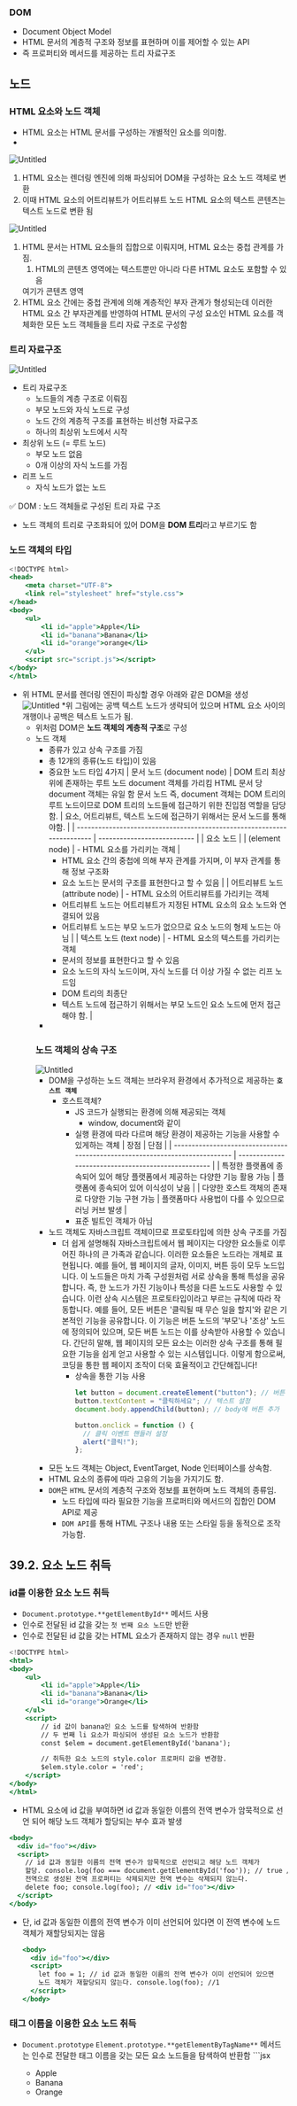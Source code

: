 ### DOM

- Document Object Model
- HTML 문서의 계층적 구조와 정보를 표현하며 이를 제어할 수 있는 API
- 즉 프로퍼티와 메서드를 제공하는 트리 자료구조

## 노드

### HTML 요소와 노드 객체

- HTML 요소는 HTML 문서를 구성하는 개별적인 요소를 의미함.
-

![Untitled](https://prod-files-secure.s3.us-west-2.amazonaws.com/7ad86236-f6d6-4580-b6eb-a551d5eb5146/55b284af-ec2a-461e-a67e-b834b7af269c/Untitled.png)

1. HTML 요소는 렌더링 엔진에 의해 파싱되어 DOM을 구성하는 요소 노드 객체로 변환
2. 이때 HTML 요소의 어트리뷰트가 어트리뷰트 노드
   HTML 요소의 텍스트 콘텐츠는 텍스트 노드로 변환 됨

![Untitled](https://prod-files-secure.s3.us-west-2.amazonaws.com/7ad86236-f6d6-4580-b6eb-a551d5eb5146/64801b91-fc58-40e0-b632-76ae85e46dc1/Untitled.png)

1. HTML 문서는 HTML 요소들의 집합으로 이뤄지며, HTML 요소는 중첩 관계를 가짐.
   1. HTML의 콘텐츠 영역에는 텍스트뿐만 아니라 다른 HTML 요소도 포함할 수 있음
   <div> 여기가 콘텐츠 영역 </div>
2. HTML 요소 간에는 중첩 관계에 의해 계층적인 부자 관계가 형성되는데 이러한 HTML 요소 간 부자관계를 반영하여 HTML 문서의 구성 요소인 HTML 요소를 객체화한 모든 노드 객체들을 트리 자료 구조로 구성함

### 트리 자료구조

![Untitled](https://prod-files-secure.s3.us-west-2.amazonaws.com/7ad86236-f6d6-4580-b6eb-a551d5eb5146/90bcae01-b346-4512-80dd-79177c82b250/Untitled.png)

- 트리 자료구조
  - 노드들의 계층 구조로 이뤄짐
  - 부모 노드와 자식 노드로 구성
  - 노드 간의 계층적 구조를 표현하는 비선형 자료구조
  - 하나의 최상위 노드에서 시작
- 최상위 노드 (= 루트 노드)
  - 부모 노드 없음
  - 0개 이상의 자식 노드를 가짐
- 리프 노드
  - 자식 노드가 없는 노드

<aside>
✅ DOM : 노드 객체들로 구성된 트리 자료 구조

</aside>

- 노드 객체의 트리로 구조화되어 있어 DOM을 **DOM 트리**라고 부르기도 함

### 노드 객체의 타입

```jsx
<!DOCTYPE html>
<head>
    <meta charset="UTF-8">
    <link rel="stylesheet" href="style.css">
</head>
<body>
    <ul>
        <li id="apple">Apple</li>
        <li id="banana">Banana</li>
        <li id="orange">orange</li>
    </ul>
    <script src="script.js"></script>
</body>
</html>
```

- 위 HTML 문서를 렌더링 엔진이 파싱할 경우 아래와 같은 DOM을 생성
  ![Untitled](https://prod-files-secure.s3.us-west-2.amazonaws.com/7ad86236-f6d6-4580-b6eb-a551d5eb5146/ca481f60-9e7e-4c57-b4b5-7d599926a3a5/Untitled.png)
  \*위 그림에는 공백 텍스트 노드가 생략되어 있으며 HTML 요소 사이의 개행이나 공백은 텍스트 노드가 됨.
  - 위처럼 DOM은 **노드 객체의 계층적 구조**로 구성
  - 노드 객체
    - 종류가 있고 상속 구조를 가짐
    - 총 12개의 종류(노드 타입)이 있음
    - 중요한 노드 타입 4가지
      | 문서 노드
      (document node) | DOM 트리 최상위에 존재하는 루트 노드
      document 객체를 가리킴
      HTML 문서 당 document 객체는 유일 함
      문서 노드 즉, document 객체는 DOM 트리의 루트 노드이므로 DOM 트리의 노드들에 접근하기 위한 진입점 역할을 담당함.
      | 요소, 어트리뷰트, 텍스트 노드에 접근하기 위해서는 문서 노드를 통해야함. |
      | ----------------------------------------------------------------------- | --------------------------- |
      | 요소 노드                                                               |
      | (element node)                                                          | - HTML 요소를 가리키는 객체 |
      - HTML 요소 간의 중첩에 의해 부자 관계를 가지며, 이 부자 관계를 통해 정보 구조화
      - 요소 노드는 문서의 구조를 표현한다고 할 수 있음 |
        | 어트리뷰트 노드
        (attribute node) | - HTML 요소의 어트리뷰트를 가리키는 객체
      - 어트리뷰트 노드는 어트리뷰트가 지정된 HTML 요소의 요소 노드와 연결되어 있음
      - 어트리뷰트 노드는 부모 노드가 없으므로 요소 노드의 형제 노드는 아님 |
        | 텍스트 노드
        (text node) | - HTML 요소의 텍스트를 가리키는 객체
      - 문서의 정보를 표현한다고 할 수 있음
      - 요소 노드의 자식 노드이며, 자식 노드를 더 이상 가질 수 없는 리프 노드임
      - DOM 트리의 최종단
      - 텍스트 노드에 접근하기 위해서는 부모 노드인 요소 노드에 먼저 접근해야 함. |
    -
    ### 노드 객체의 상속 구조
    ![Untitled](https://prod-files-secure.s3.us-west-2.amazonaws.com/7ad86236-f6d6-4580-b6eb-a551d5eb5146/7a00706b-8889-4b59-bcde-f6dcd0298141/Untitled.png)
    - DOM을 구성하는 노드 객체는 브라우저 환경에서 추가적으로 제공하는 **`호스트 객체`**
      - 호스트객체?
        - JS 코드가 실행되는 환경에 의해 제공되는 객체
          - window, document와 같이
        - 실행 환경에 따라 다르며 해당 환경이 제공하는 기능을 사용할 수 있게하는 객체
        | 장점                                                                         | 단점                                                |
        | ---------------------------------------------------------------------------- | --------------------------------------------------- |
        | 특정한 플랫폼에 종속되어 있어 해당 플랫폼에서 제공하는 다양한 기능 활용 가능 | 플랫폼에 종속되어 있어 이식성이 낮음                |
        | 다양한 호스트 객체의 존재로 다양한 기능 구현 가능                            | 플랫폼마다 사용법이 다를 수 있으므로 러닝 커브 발생 |
        - 표준 빌트인 객체가 아님
    - 노드 객체도 자바스크립트 객체이므로 프로토타입에 의한 상속 구조를 가짐
      - 더 쉽게 설명해줘
        자바스크립트에서 웹 페이지는 다양한 요소들로 이루어진 하나의 큰 가족과 같습니다. 이러한 요소들은 노드라는 개체로 표현됩니다. 예를 들어, 웹 페이지의 글자, 이미지, 버튼 등이 모두 노드입니다.
        이 노드들은 마치 가족 구성원처럼 서로 상속을 통해 특성을 공유합니다. 즉, 한 노드가 가진 기능이나 특성을 다른 노드도 사용할 수 있습니다. 이런 상속 시스템은 프로토타입이라고 부르는 규칙에 따라 작동합니다.
        예를 들어, 모든 버튼은 '클릭될 때 무슨 일을 할지'와 같은 기본적인 기능을 공유합니다. 이 기능은 버튼 노드의 '부모'나 '조상' 노드에 정의되어 있으며, 모든 버튼 노드는 이를 상속받아 사용할 수 있습니다.
        간단히 말해, 웹 페이지의 모든 요소는 이러한 상속 구조를 통해 필요한 기능을 쉽게 얻고 사용할 수 있는 시스템입니다. 이렇게 함으로써, 코딩을 통한 웹 페이지 조작이 더욱 효율적이고 간단해집니다!
        - 상속을 통한 기능 사용
          ```jsx
          let button = document.createElement("button"); // 버튼 요소 생성
          button.textContent = "클릭하세요"; // 텍스트 설정
          document.body.appendChild(button); // body에 버튼 추가

          button.onclick = function () {
            // 클릭 이벤트 핸들러 설정
            alert("클릭!");
          };
          ```
    - 모든 노드 객체는 Object, EventTarget, Node 인터페이스를 상속함.
    - HTML 요소의 종류에 따라 고유의 기능을 가지기도 함.
    - `DOM`은 `HTML` 문서의 계층적 구조와 정보를 표현하며 노드 객체의 종류임.
      - 노드 타입에 따라 필요한 기능을 프로퍼티와 메서드의 집합인 DOM API로 제공
      - `DOM API`를 통해 HTML 구조나 내용 또는 스타일 등을 동적으로 조작 가능함.

## 39.2. 요소 노드 취득

### id를 이용한 요소 노드 취득

- `Document.prototype.**getElementById**` 메서드 사용
- 인수로 전달된 id 값을 갖는 `첫 번째 요소 노드`만 반환
- 인수로 전달된 id 값을 갖는 HTML 요소가 존재하지 않는 경우 `null` 반환

```jsx
<!DOCTYPE html>
<html>
<body>
    <ul>
        <li id="apple">Apple</li>
        <li id="banana">Banana</li>
        <li id="orange">Orange</li>
    </ul>
    <script>
        // id 값이 banana인 요소 노드를 탐색하여 반환함
        // 두 번째 li 요소가 파싱되어 생성된 요소 노드가 반환함
        const $elem = document.getElementById('banana');

        // 취득한 요소 노드의 style.color 프로퍼티 값을 변경함.
        $elem.style.color = 'red';
    </script>
</body>
</html>
```

- HTML 요소에 id 값을 부여하면 id 값과 동일한 이름의 전역 변수가 암묵적으로 선언 되어 해당 노드 객체가 할당되는 부수 효과 발생

```jsx
<body>
  <div id="foo"></div>
  <script>
    // id 값과 동일한 이름의 전역 변수가 암묵적으로 선언되고 해당 노드 객체가
    할당. console.log(foo === document.getElementById('foo')); // true // 암묵적
    전역으로 생성된 전역 프로퍼티는 삭제되지만 전역 변수는 삭제되지 않는다.
    delete foo; console.log(foo); // <div id="foo"></div>
  </script>
</body>
```

- 단, id 값과 동일한 이름의 전역 변수가 이미 선언되어 있다면 이 전역 변수에 노드 객체가 재할당되지는 않음
  ```jsx
  <body>
    <div id="foo"></div>
    <script>
      let foo = 1; // id 값과 동일한 이름의 전역 변수가 이미 선언되어 있으면
      노드 객체가 재할당되지 않는다. console.log(foo); //1
    </script>
  </body>
  ```

### 태그 이름을 이용한 요소 노드 취득

- `Document.prototype` `Element.prototype.**getElementByTagName**` 메서드는
  인수로 전달한 태그 이름을 갖는 모든 요소 노드들을 탐색하여 반환함
      ```jsx
      <!DOCTYPE html>
      <html>
      <body>
          <ul>
              <li id="apple">Apple</li>
              <li id="banana">Banana</li>
              <li id="orange">Orange</li>
          </ul>
          <script>
              // 태그 이름이 li인 요소 노드를 모두 탐색하여 반환함
              // 탐색된 요소 노드들은 HTMLCollection 객체에 담겨 반환
              // HTMLCollection 객체는 유사 배열 객체이면서 이터러블임.
              const $elems = document.getElementByTagName('li');

              // 취득한 요소 노드의 style.color 프로퍼티 값을 변경함.
              // HTMLCollection 객체를 배열로 변환하여 순회하며 color 프로퍼티 값을 변경함
              [...$elems].forEach(elem => {elem.style.color = 'red';});
          </script>
      </body>
      </html>
      ```
- 함수는 하나의 값만 반환 가능하므로 여러 개의 값을 반환하려면 배열이나 객체와 같은 자료구조에 담아 반환해야 함

### class를 이용한 요소 노드 취득

- `Document.prototype`/`Element.prototype.**getElementByClassName**` 메서드는
  인수로 전달한 class 어트리뷰트 값이 갖는 모든 요소 노드들을 탐색하여 반환함.

```jsx
<!DOCTYPE html>
<html>
<body>
    <ul>
        <li class="fruit">Apple</li>
        <li class="fruit">Banana</li>
        <li class="fruit">Orange</li>
    </ul>
    <script>
        // 태그 이름이 li인 요소 노드를 모두 탐색하여 반환함
        // 탐색된 요소 노드들은 HTMLCollection 객체에 담겨 반환
        // HTMLCollection 객체는 유사 배열 객체이면서 이터러블임.
        const $elems = document.**getElementByClassName**('fruit');

        // 취득한 요소 노드의 style.color 프로퍼티 값을 변경함.
        // HTMLCollection 객체를 배열로 변환하여 순회하며 color 프로퍼티 값을 변경함
        [...$elems].forEach(elem => {elem.style.color = 'red';});
    </script>
</body>
</html>
```

- HTML 문서의 모든 요소 노드 취득을 위해선 getElementsByTagName 메서드의 인수로 \*를 전달함.

```jsx
const $all = document.getElementsByIdTagName("*");
```

- 인수로 전달된 태그 이름을 갖는 요소가 존재하지 않는 경우 빈 HTMLCollection 객체를 반환함

+띄어쓰기로

### class를 이용한 요소 노드 취득

- `Document.prototype` `Element.prototype.getElementsByClassName` 메서드는
  인수로 전달한 class 어트리뷰트 값을 갖는 모든 요소 노드들을 탐색하여 반환함.

```jsx
<!DOCTYPE html>
<html>
  <body>
    <ul>
      <li class="fruit apple">Apple</li>
      <li class="fruit banana">Banana</li>
      <li class="fruit orange">Orange</li>
    </ul>
    <script>
      // class 값이 fruit 인 요소 노드를 모두 탐색하여 HTMLCollection 객체를 담아 반환
      const $elem = document.getElementsByClassName('fruit');

      // 취득한 모든 요소의 CSS color 프로퍼티 값을 변경.
      [...$elem].forEach(elem => {
        elem.style.color = 'red';
      });

      // class 값이 fruit apple 인 요소 노드를 모두 탐색하여 HTMLCollection 객체를 담아 반환
      const $apples = document.getElementsByClassName('fruit apple');

      [...$apples].forEach(elem => {
        elem.style.color = 'blue';
      });
    </script>
  </body>
</html>
```

- 인수로 전달된 클래스 이름을 갖는 요소가 존재하지 않는 경우 getElementByClassName 메서드는 빈 HTMLCollection 객체를 반환

### CSS 선택자를 이용한 요소 노드 취득

- CSS 선택자는 스타일을 적용하고자 하는 HTML 요소를 특정할 때 사용하는 문법

```jsx
/* 전체 선택자 */
* {
  ...;
}
/* 태그 선택자 */
p {
  ...;
}
/* id 선택자 */
#foo {
  ...;
}
/* 등등 */
```

- `Document.prototype` `Element.prototype.**querySelector**` 메서드는
  인수로 전달한 CSS 선택자를 만족시키는 하나의 요소 노드를 탐색하여 반환 - 요소 노드가 여러 개인 경우 `첫 번째 요소 노드만 반환` - 요소 노드가 존재하지 않는 경우 `null 반환` - 문법에 맞지 않는 경우 `DOMException 에러 발생`
      ```jsx
      <!DOCTYPE html>
      <html>
        <body>
          <ul>
            <li class="fruit apple">Apple</li>
            <li class="fruit banana">Banana</li>
            <li class="fruit orange">Orange</li>
          </ul>
          <script>
            // class 어트리뷰트 값이 banana 인 첫 번째 요소 노드를 탐색하여 반환
            const $elem = document.querySelector('.banana');

            // 취득한 요소 노드의 style.color 프로퍼티 값을 변경
            $elem.style.color = 'red';
          </script>
        </body>
      </html>
      ```
- `Document.prototype` `Element.prototype.querySelectorAll` 메서드는
  인수로 전달한 CSS 선택자를 만족시키는 모든 요소 노드를 탐색하여 반환
- `querySelectorAll` 메서드는 여러 개의 요소 노드 객체를 갖는 DOM 컬렉션 객체인 NodeList 객체를 반환함.
  NodeList 객체는 유사 배열 객체이면서 이터러블임. - 인수로 전달한 CSS 선택자를 만족시키는 요소 노드가 존재하지 않는 경우 null 반환 - 인수로 전달한 CSS 선택자가 문법에 맞지 않는 경우 DOMException 에러가 발생
      ```jsx

      **<!DOCTYPE html>
      <html>
        <body>
          <ul>
            <li class="fruit apple">Apple</li>
            <li class="fruit banana">Banana</li>
            <li class="fruit orange">Orange</li>
          </ul>**
          <script>
            // ul 요소의 자식 요소인 li 요소를 모두 탐색하여 반환
            const $elem = document.querySelectorAll('ul > li');
            // 취득한 요소 노드들은 NodeList 객체에 담겨 반환
            console.log($elem); // NodeList(3) [li.apple, li.banana, li.orange]

            // 취득한 모든 요소 노드의 style.color 프로퍼티 값을 변경
            $elem.forEach(elem => {
              elem.style.color = 'red';
            });
          </script>
        **</body>
      </html>**
      ```

      - 모든 요소 노드를 가져오기 위해서는 querySelectorAll 메서드의 인수로 `*`를 전달

      ```jsx
      const $all = document.querySelectorAll('*');
      ```

      - `getElementById`? `querySelector`?

          CSS 선택자 문법을 사용하는 querySelector, querySelectorAll 메서드는 `getElementById`, `getElementsBy***` 메서드보다 다소 느림.

          하지만 CSS 선택자 문법을 사용하면

          1.  좀 더 구체적인 조건으로 요소 노드를 취득할 수 있고
          2. 일관된 방식으로 요소 노드를 취득할 수 있다는 장점이 있다.

          →  id 어트리뷰트가 있는 요소 노드를 취득하는 경우에는 `getElementById` 메서드를 사용하고 그 외의 경우에는 `querySelector`, `querySelectorAll` 메서드를 사용하는 것이 권장된다.


      ### 특정 요소 노드를 취득할 수 있는지 확인

      - `Element.prototype.matches` 메서드는 인수로 전달한 CSS 선택자를 통해 특정 요소 노드를 취득할 수 있는지 확인
          - 이벤트 위임 사용시에 유용함

          ```jsx
          <!DOCTYPE html>
          <html lang="en">
            <body>
              <ul id="fruits">
                <li class="apple">Apple</li>
                <li class="banana">Banana</li>
                <li class="orange">Orange</li>
              </ul>
              <script>
                const $apple = document.querySelector('.apple');

                // $apple 노드는 #fruits > li.apple 로 취득할 수 있다.
                console.log($apple.matches('#fruits > li.apple')); // true

                // $apple 노드는 #fruits > li.banana 로 취득할 수 없다.
                console.log($apple.matches('#fruits > li.banana')); // false
              </script>
            </body>
          </html>
          ```


## HTMLCollection과 NodeList

- DOM API가 여러 개의 결과 값을 반환하기 위한 DOM 컬랙션 객체
- 두 가지 모두 유사 배열 객체이며 iterable이므로 `for…of 문 혹은 스프레드 문법으로 배열로 변환이 가능함`

  - 유사 배열 객체?
    배열과 비슷한 특성을 갖지만, 정확하게 배열은 아니라는 것을 의미합니다. 여기서 '유사 배열 객체'란, 배열처럼 인덱스로 접근할 수 있고 `length` 속성을 가지고 있지만, 배열의 모든 메소드(예: `push`, `pop`, `slice` 등)를 갖고 있지 않을 수 있는 객체를 말합니다.
  - iterable ?
    'iterable'이라는 것은 해당 객체들이 반복 가능하다는 것을 의미합니다. 즉, 객체를 순회하면서 그 요소들에 하나씩 접근할 수 있다는 것입니다. JavaScript에서 iterable 객체는 `for...of` 루프나 배열의 구조 분해 할당 등을 사용하여 그 요소들을 순회할 수 있습니다.

- HTMLCollection과 NodeList의 중요한 특성은 노드 객체의 상태 변화를 실시간으로 반영하는 살아 있는 객체라는 것
  - HTMLCollection
    - 언제나 live 객체로 동작
  - NodeList
    - 대부분의 경우 non-live 객체로 동작하지만 경우에 따라 live 객체로 동작할 때가 있음
      - non-live
        노드 객체의 상태 변화를 실시간으로 반영하지 않고 과거의 정적 상태를 유지

** 뭔소린지 모르겠음 **

### HTMLCollection

- `getElementsByTagName`, `getElementsByClassName` 메서드가 반환하는 HTMLCollection 객체는
  노드 객체의 상태 변화를 실시간으로 반영하는 살아 있는 DOM 컬렉션 객체
  ```jsx
  <!DOCTYPE html>
  <html lang="en">
    <body>
      <ul id="fruits">
        <li class="apple">Apple</li>
        <li class="banana">Banana</li>
        <li class="orange">Orange</li>
      </ul>
      <script>
        // class 값이 red 인 요소 노드를 모두 탐색하여 HTMLCollection 객체에 담아 반환
        const $elems = document.getElementsByClassName('red');
        // 이 시점에 HTMLCollection 객체에는 3개의 요소 노드가 담겨 있다.
        console.log($elems) // HTMLCollection(3) [li.red, li.red, li.red]

        // HTMLCollection 객체의 모든 요소의 class 값을 blue 로 변경
        for (let i = 0; i < $elems.length; i++) {
          $elems[i].className = 'blue';
        }

        // HTMLCollection 객체의 요소가 3개에서 1개로 변경
        console.log($elems); // HTMLCollection(1) [li.red]
      </script>
    </body>
  </html>
  ```
  - 위 코드 대로 실행 시 두 번째 `li` 요소만 class 값이 변경되지 않음
  HTMLCollection 객체는 실시간으로 노드 객체 상태 변경을 반영하여 요소를 제거할 수 있기 때문에 HTMLCollection 객체를 for문으로 순회하면서 노드 객체의 상태를 변경해야 할 때 주의해야 함.
  ```jsx
  // for 문을 역방향으로 순회
  for (let i = $elems.length - 1; i >= 0; i--) {
    $elems[i].className = "blue";
  }

  // while문으로 HTMLCollection에 요소가 남아 있지 않을 때까지 무한 반복
  let i = 0;
  while ($elems.length > i) {
    $elems[i].className = "blue";
  }
  ```
  - 상태가 즉시 반영 되므로 에러가 나기도하지만 이를 해결하기 위해서 배열로 변환해 사용하는 것을 권장 함.
    ```jsx
    [...$elems].forEach((elem) => (elem.className = "blue"));
    ```
  ### NodeList
  `querySelectorAll` 메서드는 DOM 컬랙션 객체인 NodeList 객체 반환
  이 때 NodeList 객체는 실시간으로 노드 객체의 상태 변경을 반영하지 않는 객체
  ```jsx
  const $elems = document.querySelectorAll(".red");

  $elems.forEach((elem) => (elem.className = "blue"));
  ```
  - NodeList 객체는 대부분의 경우 노드 객체의 상태 변경을 실시간으로 반영하지 않고 과거의 정적 상태를 유지하는 non-live 객체로 동작
  - childNodes 프로퍼티가 반환하는 NodeList 객체는 HTMLCollection 객체와 같이 실시간으로 노드 객체의 상태 변경을 반영하는 live 객체로 동작하므로 주의 필요
  ```jsx
  <!DOCTYPE html>
  <html>
    <body>
      <ul id="fruits">
        <li>Apple</li>
        <li>Banana</li>
        <li>Orange</li>
      </ul>
      <script>
        const $fruits = document.getElementById('fruits');

        // childNodes 프로퍼티는 NodeList 객체(live)를 반환한다.
        const { childNodes } = $fruits;
        console.log(childNodes instanceof NodeList); // true

        // $fruits 요소의 자식 노드는 공백 텍스트 노드를 포함해 모두 5개다.
        console.log(childNodes); // NodeList(5) [text, li, text, li, text]

        for (let i = 0; i < childNodes.length; i++) {
          // removeChild 메서드는 $fruits 요소의 자식 노드를 DOM 에서 삭제
          // removeChild 메서드는 호출할 때마다 NodeList 객체인 childNodes 실시간으로 변경
          // 첫 번째, 세 번째, 다섯 번째 요소만 삭제된다.
          $fruits.removeChild(childNodes[i]);
        }

        // $fruits 요소의 모든 자식 노드가 삭제되지 않는다.
        console.log(childNodes); // NodeList(2) [li, li]
      </script>
    </body>
  </html>
  ```
  - **노드 객체의 상태 변경과 상관없이 안전하게 DOM 컬렉션을 사용하려면 HTMLCollection이나 NodeList 객체를 배열로 변환하여 사용하는 것을 권장**
  ```jsx
  <!DOCTYPE html>
  <html>
    <body>
      <ul id="fruits">
        <li>Apple</li>
        <li>Banana</li>
        <li>Orange</li>
      </ul>
      <script>
        const $fruits = document.getElementById('fruits');

        // childNodes 프로퍼티는 NodeList 객체(live)를 반환
        const { childNodes } = $fruits

        // 스프레드 문법을 사용하여 NodeList 객체를 배열로 반환
        [...childNodes].forEach(node => {
          $fruits.removeChild(node);
        });

        // $fruits 요소의 모든 자식 노드가 삭제
        console.log(childNodes); // NodeList []
      </script>
    </body>
  </html>
  ```

## 노드 탐색

```jsx
<ul id="fruits">
  <li>Apple</li>
  <li>Banana</li>
  <li>Orange</li>
</ul>
```

- `ul#fruits` 요소는 3개의 자식 요소를 가짐
- `ul#fruits` 요소 노드를 취득한 다음, 자식 노드를 모두 탐색하거나 자식 노드 중 하나만 탐색 가능

- DOM 트리 상의 노드를 탐색할 수 있도록 Node, Element 인터페이스는 트리 탐색 프로퍼티를 제공함.
- 노드 탐색 프로퍼티는 모두 접근자 프로퍼티
  - 단, 노드 탐색 프로퍼티는 setter 없이 getter만 존재하여 **`참조만 가능한 읽기 전용 접근자 프로퍼티`**

### 공백 텍스트 노드

- 공백 문자 (스페이스, 탭, 줄바꿈 등)는 텍스트 노드를 생성
  ```jsx
  <!DOCTYPE html>
  <html>
    <body>
      <ul id="fruits">
        <li class="apple">Apple</li>
        <li class="banana">Banana</li>
        <li class="orange">Orange</li>
      </ul>
    </body>
  </html>
  ```
  ![image.png](https://prod-files-secure.s3.us-west-2.amazonaws.com/7ad86236-f6d6-4580-b6eb-a551d5eb5146/34e4ac4c-3ace-42ab-91c7-a12496215f7b/image.png)
  - 인위적으로 제거하면 생성하지 않지만 가독성이 구려진다
    ```jsx
    <ul id="fruits">
      <li class="apple">Apple</li>
      <li class="banana">Banana</li>
      <li class="orange">Orange</li>
    </ul>
    ```
  ### 자식 노드 탐색
  - 자식 노드 탐색에 사용되는 노드 탐색 프로퍼티
  | 프로퍼티                                                                                               | 설명                                                               |
  | ------------------------------------------------------------------------------------------------------ | ------------------------------------------------------------------ |
  | Node.prototype.childNodes                                                                              | - 자식 노드를 모두 탐색하여 DOM 컬랙션 객체인 NodeList에 담아 반환 |
  | - childNodes 프로퍼티가 반환한 NodeList에는 요소 노드뿐만 아니라 텍스트 노드가 포함되어 있을 수도 있음 |
  | Element.prototype.children                                                                             | - 요소 노드만 모두 탐색하여 HTMLCollection에 담아 반환             |
  | - 텍스트노드가 포함되지 않음                                                                           |
  | 프로퍼티                                                          | 설명                             |
  | ----------------------------------------------------------------- | -------------------------------- |
  | Node.prototype.firstChild                                         | - 첫 번째 자식 노드 반환         |
  | - firstChild 프로퍼티가 반환한 노드는 텍스트 노드이거나 요소 노드 |
  | Node.prototype.lastChild                                          | - 마지막 자식 노드 반환          |
  | - lastChild 프로퍼티가 반환한 노드는 텍스트 노드이거나 요소 노드  |
  | Element.prototype.firstElementChild                               | - 첫 번째 자식 요소 노드를 반환. |
  | - firstElementChild 프로퍼티는 요소 노드만 반환                   |
  | Element.prototype.lastElementChild                                | - 마지막 자식 요소 노드를 반환.  |
  | - lastElementChild 프로퍼티는 요소 노드만 반환                    |
  ```jsx
  <!DOCTYPE html>
  <html>
    <body>
      <ul id="fruits">
        <li class="apple">Apple</li>
        <li class="banana">Banana</li>
        <li class="orange">Orange</li>
      </ul>
      <script>
        // 노드 탐색의 기점이 되는 #fruits 요소 노드를 취득한다.
        const $fruits = document.getElementById('fruits');

        // #fruits 요소의 모든 자식 노드를 탐색한다.
        // childNodes 프로퍼티가 반환한 NodeList에는 요소 노드뿐만 아니라 텍스트 노드도 포함되어 있다.
        console.log($fruits.childNodes);
        // NodeList(7) [text, li.apple, text, li.banana, text, li.orange, text]

        // #fruits 요소의 모든 자식 노드를 탐색한다.
        // children 프로퍼티가 반환한 HTMLCollection에는 요소 노드만 포함되어 있다.
        console.log($fruits.children);
        // HTMLCollection(3) [li.apple, li.banana, li.orange]

        // #fruits 요소의 첫 번째 자식 노드를 탐색한다.
        // firstChild 프로퍼티는 텍스트 노드를 반환할 수도 있다.
        console.log($fruits.firstChild); // #text

        // #fruits 요소의 마지막 자식 노드를 탐색한다.
        // lastChild 프로퍼티는 텍스트 노드를 반환할 수도 있다.
        console.log($fruits.lastChild); // #text

        // #fruits 요소의 첫 번째 자식 노드를 탐색한다.
        // firstElementChild 프로퍼티는 요소 노드만 반환한다.
        console.log($fruits.firstElementChild); // li.apple

        // #fruits 요소의 마지막 자식 노드를 탐색한다.
        // lastElementChild 프로퍼티는 요소 노드만 반환한다.
        console.log($fruits.lastElementChild); // li.orange
      </script>
    </body>
  </html>
  ```

### 자식 노드 존재 확인

- 자식 노드 존재 확인을 위해 `Node.prototype.hasChildNodes` 메서드 사용
- `hasChildNodes` 메서드는 자식 노드 존재시 true / 아닐 시에 false 반환
- 텍스트 노드를 포함하여 자식 노드의 존재를 확인
- 요소 노드를 확인하려면 `childElementCount`  프로퍼티 사용

```jsx
<!DOCTYPE html>
<html>
  <body>
    <ul id="fruits"></ul>
    <script>
      // 노드 탐색의 기점이 되는 #fruits 요소 노드를 취득한다.
      const $fruits = document.getElementById('fruits');

      // #fruits 요소에 자식 노드가 존재하는지 확인
      // hasChildNodes 메서드는 텍스트 노드를 포함하여 자식 노드의 존재 확인
      console.log($fruits.hasChildNodes()); // true

      // 자식 노드 중에 텍스트 노드가 아닌 요소 노드가 존재하는지 확인
      console.log(!!$fruits.childElementCount); // 0 -> false
    </script>
  </body>
</html>
```

### 요소 노드의 텍스트 노드 탐색

- 요소 노드의 텍스트 노드는 요소 노드의 자식 노드
  - 즉, 요소 노드의 텍스트 노드는 firstChild 프로퍼티로 접근 가능
- firstChild 프로퍼티는 텍스트 노드이거나 요소 노드임.

```jsx
<!DOCTYPE html>
<html>
  <body>
    <div id="foo">Hello</div>
    <script>
      // 요소 노드의 텍스트 노드는 firstChild 프로퍼티로 접근할 수 있다.
      console.log(document.getElementById('foo').firstChild); // #text
    </script>
  </body>
</html>
```

### 부모 노드 탐색

- `Node.prototype.parentNode` 프로퍼티 사용
- 텍스트 노드는 DOM 트리의 최종단 노드인 리프 노드이므로 부모 노드가 텍스트 노드인 경우는 없음
  ```jsx
  <!DOCTYPE html>
  <html>
    <body>
      <ul id="fruits">
        <li class="apple">Apple</li>
        <li class="banana">Banana</li>
        <li class="orange">Orange</li>
      </ul>
      <script>
        // 노드 탐색의 기점이 되는 .banana 요소 노드를 취득한다.
        const $banana = document.querySelector('.banana');

        // .banana 요소 노드의 부모 노드를 탐색한다.
        console.log($banana.parentNode); // ul#fruits
      </script>
    </body>
  </html>
  ```

### 형제 노드 탐색

| 프로퍼티                                        | 설명                                                                |
| ----------------------------------------------- | ------------------------------------------------------------------- |
| Node.prototype.previousSibling                  | - 부모 노드가 같은 형제 노드 중 자신의 이전 형제 노드 탐색하여 반환 |
| - 요소 노드일수도 있고 텍스트 노드 일 수도 있음 |
| Node.prototype.nextSibling                      | - 부모 노드가 같은 형제 노드 중 자신의 다음 형제 노드 탐색하여 반환 |
| - 요소 노드일수도 있고 텍스트 노드 일 수도 있음 |

| 프로퍼티                                 | 설명                                                                |
| ---------------------------------------- | ------------------------------------------------------------------- |
| Element.prototype.previousElementSibling | - 부모 노드가 같은 형제 노드 중 자신의 이전 형제 노드 탐색하여 반환 |
| - 요소 노드만 반환함                     |
| Element.prototype.nextElementSibling     | - 부모 노드가 같은 형제 노드 중 자신의 다음 형제 노드 탐색하여 반환 |
| - 요소 노드만 반환함                     |

```jsx
<!DOCTYPE html>
<html>
  <body>
    <ul id="fruits">
      <li class="apple">Apple</li>
      <li class="banana">Banana</li>
      <li class="orange">Orange</li>
    </ul>
    <script>
      // 노드 탐색의 기점이 되는 #fruits 요소 노드를 취득한다.
      const $fruits = document.getElementById('fruits');

      // #fruits 요소의 첫 번째 자식 노드를 탐색
      // firstChild 프로퍼티는 요소 노드뿐만 아니라 텍스트 노드를 반환할 수 있다.
      const { firstChild } = $fruits;
      console.log(firstChild); // #text

      // #fruits 요소의 첫 번째 자식 노드(텍스트 노드)의 다음 형제 노드를 탐색
      // nextSibling 프로퍼티는 요소 노드뿐만 아니라 텍스트 노드를 반환할 수 있다.
      const { nextSibling } = firstChild;
      console.log(nextSibling); // li.apple

      // li.apple 요소의 이전 형제 노드를 탐색
      // previousSibling 프로퍼티는 요소 노드뿐만 아니라 텍스트 노드를 반환할 수 있다.
      const { previousSibling } = nextSibling;
      console.log(previousSibling); // #text

      // #fruits 요소의 첫 번째 자식 노드를 탐색
      // firstElementChild 프로퍼티는 요소 노드만 반환
      const { firstElementChild } = $fruits;
      console.log(firstElementChild); // li.apple

      // #fruits 요소의 첫 번째 자식 노드(li.apple)의 다음 형제 노드를 탐색
      // nextElementSibling 프로퍼티는 요소 노드만 반환
      const { nextElementSibling } = firstElementChild;
      console.log(nextElementSibling); // li.banana

      // li.banana 요소의 이전 요소 노드를 탐색
      // previousElementSibling 프로퍼티는 요소 노드만 반환
      const { previousElementSibling } = nextElementSibling;
      console.log(previousElementSibling); // li.apple
    </script>
  </body>
</html>
```

## 노드 정보 취득

- 다음과 같은 노드 정보 프로퍼티 사용

| 프로퍼티                | 설명                                                       |
| ----------------------- | ---------------------------------------------------------- |
| Node.prototype.nodeType | - 노드 객체의 종류, 즉 노드 타입을 나타내는 상수를 반환함. |

    - Node.ELEMENT_NODE : 요소 노드 타입을 나타내는 상수 1을 반환
    - Node.TEXT_NODE : 텍스트 노드 타입을 나타내는 상수 3을 반환
    - Node.DOCUMENT_NODE : 문서 노드 타입을 나타내는 상수 9을 반환 |

| Node.prototype.nodeName | - 노드 이름을 문자열로 반환한다. - 요소 노드 : 대문자 문자열로 태그 이름(”UL”, “LI” 등) 반환 - 텍스트 노드 : 문자열 “#text”를 반환 - 문서 노드 : 문자열 “#document”를 반환 |

```jsx
<!DOCTYPE html>
<html>
  <body>
    <div id="foo">Hello</div>
    <script>
      // 문서 노드의 노드 정보를 취득
      console.log(document.nodeType); // 9
      console.log(document.nodeName); // #document

      // 요소 노드의 노드 정보를 취득
      const $foo = document.getElementById('foo');
      console.log($foo.nodeType); // 1
      console.log($foo.nodeName); // DIV

      // 텍스트 노드의 노드 정보를 취득
      const $textNode = $foo.firstChild;
      console.log($textNode.nodeType); // 3
      console.log($textNode.nodeName); // #text
    </script>
  </body>
</html>
```

- 쓰는 사례가 있나?

---

여기부터

### 요소 노드의 텍스트 조작

**NodeValue**

- `Node.prototype.nodeValue` setter, getter 모두 존재하는 접근자 프로퍼티
  - `nodeValue` 프로퍼티를 참조하면 노드 객체의 값(텍스트 노드의 텍스트)을 반환
- 문서 노드나 요소 노드는 `nodeValue` 참조하면 `null` 반환함
- 텍스트 노드의 nodeValue 프로퍼티에 값을 할당하면 텍스트 노드의 값, 즉 텍스트를 변경 가smd
  ```jsx
  <!DOCTYPE html>
  <html>
    <body>
      <div id="foo">Hello</div>
      <script>
        // 문서 노드의 nodeValue 프로퍼티를 참조한다.
        console.log(document.nodeValue); // null

        // 요소 노드의 nodeValue 프로퍼티를 참조한다.
        const $foo = document.getElementById('foo');
        console.log($foo.nodeValue); // null

        // 텍스트 노드의 nodeValue 프로퍼티를 참조한다.
        const $textNode = $foo.firstChild;
        console.log($textNode.nodeValue); // Hello
      </script>
    </body>
  </html>
  ```
  ```jsx
  <!DOCTYPE html>
  <html lang="en">
    <body>
      <div id="foo">Hello</div>
      <script>
        // 1. #foo 요소 노드의 자식 노드인 텍스트 노드를 취득한다.
        const $textNode = document.getElementById('foo').firstChild;

        // 2. nodeValue 프로퍼티를 사용하여 텍스트 노드의 값을 변경한다.
        $textNode.nodeValue = 'World';

        console.log($textNode.nodeValue); // World
      </script>
    </body>
  </html>
  ```

**textContent**

- `Node.prototype.textContent`프로퍼티는 setter, getter 모두 존재하는 접근자 프로퍼티
  - 요소 노드의 텍스트와 모든 자손 노드의 텍스트를 모두 취득하거나 변경한다.
  - HTML 마크업은 무시하고 모든 텍스트를 반환한다.
  ```jsx
  <!DOCTYPE html>
  <html>
    <body>
      <div id="foo">Hello <span>world!</span></div>
    </body>
    <script>
      // #foo 요소 노드의 텍스트를 모두 취득한다. 이때 HTML 마크업은 무시된다.
      console.log(document.getElementById('foo').textContent); // Hello world!
    </script>
  </html>
  ```
  - 요소 노드의 콘텐츠 영역에 자식 요소 노드가 없고 텍스트만 존재한다면 `firstChild.nodeValue` 와 `textContent` 프로퍼티는 같은 결과를 반환
    - `textContent` 를 사용하는 것이 코드가 더 간단함.
  - 요소 노드의 textContent 프로퍼티에 문자열을 할당하면 요소 노드의 모든 자식 노드가 제거되고 할당한 문자열이 텍스트로 추가됨
    - 이때 할당한 문자열에 HTML 마크업이 포함되어 있더라도 문자열 그대로 인식되어 텍스트로 취급된다.
    ```jsx
    <!DOCTYPE html>
    <html lang="en">
      <body>
        <div id="foo">Hello <span>world!</span></div>
        <script>
          document.getElementById('foo').textContent = 'Hi <span>there!</span>';
        </script>
      </body>
    </html>
    ```
    ![39b3c040-5571-43c7-84d3-a8d92a1e057f.png](https://prod-files-secure.s3.us-west-2.amazonaws.com/7ad86236-f6d6-4580-b6eb-a551d5eb5146/8b7f11fc-642f-4601-8a4c-fba9d316cc9c/39b3c040-5571-43c7-84d3-a8d92a1e057f.png)
  ### DOM 조작
  - 새로운 노드를 생성하여 DOM에 추가하거나 기존 노드를 삭제 또는 교체하는 것
  - DOM 조작에 의해 DOM에 새로운 노드가 추가되거나 삭제되면 리플로우와 리페인트가 발생하는 원인이 되므로 성능에 영향을 줌

**innerHTML**

- `Element.prototype.innerHTML` 프로퍼티는 setter, getter 모두 존재하는 접근자 프로퍼티
  - 요소 노드의 콘텐츠 영역 사이에 포함된 모든 `HTML` 마크업을 `문자열`로 반환
  - `innerHTML` 프로퍼티에 문자열을 할당하면 요소 노드의 모든 자식 노드가 제거되고
    할당한 문자열의 파싱되어 DOM에 반영
        ```jsx
        <!DOCTYPE html>
        <html>
          <body>
            <ul id="fruits">
              <li class="apple">Apple</li>
            </ul>
          </body>
          <script>
            const $fruits = document.getElementById('fruits');
            <-- 노드 추가 -->
            $fruits.innerHTML += '<li class="banana">Banana</li>';

            <-- 노드 교체 -->
            $fruits.innerHTML = '<li class="orange">Orange</li>';

            <-- 노드 삭제 -->
            $fruits.innerHTML = '';
          </script>
        </html>
        ```
  - `단점`
    - 크로스 사이트 스크립트 공격에 취약
    - 모든 자식 요소를 제거하고 할당하므로 비효율적
    - 새로운 요소를 삽입할 때 위치를 지정할 수 없음.
  **insertAdjacentHTML**
  - `Element.prototype.insertAdjacentHTML(position, DOMString)`
  - 기존 요소를 제거하지 않으면서 위치를 지정해 새로운 요소를 삽입
  - 첫 번재 인수로 위치를 지정한다 (`beforebegin`, `afterbegin`, `beforend`, `afterend`)
  ```jsx
  <!DOCTYPE html>
  <html>
    <body>
      <!--    beforebegin-->
      <div id="foo">
        <!--    afterbegin-->
        text
        <!--    beforeend-->
      </div>
      <!--    afterend-->
    </body>
    <script>
      const $foo = document.getElementById('foo')

      $foo.insertAdjacentHTML('beforebegin', '<p>beforebigin</p>')
      $foo.insertAdjacentHTML('afterbegin', '<p>afterbigin</p>')
      $foo.insertAdjacentHTML('beforeend', '<p>beforeend</p>')
      $foo.insertAdjacentHTML('afterend', '<p>afterend</p>')
    </script>
  </html>
  ```
  - 새롭게 삽입될 요소만 파싱하여 자식 요소로 추가
  - 기존의 자식 노드를 모두 제거하고 다시 처음부터 새롭게 자식 노드 생성
  - 자식 요소를 추가하는 innerHTML 프로퍼티보다 효율적이고 빠름
  - 여전히 크로스 사이트 스크립팅 공격에 취약함.

### 노드 생성과 추가

- DOM은 노드를 직접 생성/삽입/삭제/치환하는 메서드도 제공

**요소 노드 생성**

- **`Document.prototype.createElement(tagName)`** 메서드는 요소 노드를 생성하여 반환한다.

```jsx
// 1. 요소 노드 생성
const $li = document.createElement("li");
// 생성된 요소 노드는 아무런 자식 노드가 없다.
console.log($li.childNodes); // NodeList []
```

**텍스트 노드 생성**

- **`Document.prototype.createTextNode(text)`** 메서드는 텍스트 노드를 생성하여 반환한다.

```jsx
// 2. 텍스트 노드 생성
const textNode = document.createTextNode("Banana");
```

- createTextNode 메서드는 텍스트 노드를 생성할 뿐 요소 노드에 추가하지는 않음
  → 이후에 생성된 텍스트 노드를 요소 노드에 추가하는 처리가 별도로 필요하다.

**텍스트 노드를 요소 노드의 자식 노드로 추가**

- `Node.prototype.appendChild(childNode)` 메서드는 매개변수 childNode에게 인수로 전달한 노드를 appendChild 메서드를 호출한 노드의 마지막 자식 노드로 추가

```jsx
// 3. 텍스트 노드를 $li 요소 노드의 자식 노드로 추가
$li.appendChild(textNode);
```

- 요소 노드에 자식 노드가 하나도 없는 경우
  텍스트 노드를 생성해 요소 노드의 자식 노드로 텍스트 노드로 추가하는 것보다
  textContent 프로퍼티 사용하는 것이 더 간편

```jsx
// 텍스트 노드를 생성하여 요소 노드의 자식 노드로 추가
$li.appendChild(document.createTextnode("Banana"));

// $li 요소 노드에 자식 노드가 하나도 없는 위 코드와 동일하게 동작
$li.textContent = "Banana";
```

→ 그러나 요소 노드에 자식 노드가 있는 경우 요소 노드의 textContent 프로퍼티에 문자열을 할당하면 요소 노드의 모든 자식 노드가 제거되고 할당한 문자열이 텍스트로 추가되므로 주의

**요소 노드를 돔에 추가**

- `Node.prototype.appendChild` 메서드를 사용하여
  텍스트 노드와 부자 관계로 연결한 요소 노드를 `#fruits` 요소 노드의 마지막 자식 요소로 추가

```jsx
// 4. $li 요소 노드를 #fruits 요소 노드의 마지막 자식 노드로 추가
$fruits.appendChild($li);
```

- 단 하나의 요소 노드를 생성하여 DOM에 한번 추가하므로 DOM은 한 번 변경
  → 리플로우와 리페인트가 실행

### 노드 삽입

1. 마지막 노드 추가

   1. `Node.prototype.appendChild` 메서드는 인수로 전달받은 노드를
      자신을 호출한 노드의 마지막 자식 노드로 DOM에 추가
   2. 노드를 추가할 위치를 지정할 수 없고 언제나 마지막 자식 노드로 추가

   ```jsx
   <!DOCTYPE html>
   <html>
     <body>
       <ul id="fruits">
         <li>Apple</li>
         <li>Banana</li>
       </ul>
     </body>
     <script>
       // 요소 노드 생성
       const $li = document.createElement('li');

       // 텍스트 노드를 $li 요소 노드의 마지막 자식 노드로 추가
       $li.appendChild(document.createTextNode('Orange'));

       // $li 요소 노드를 #fruits 요소 노드의 마지막 자식 노드로 추가
       document.getElementById('fruits').appendChild($li);
     </script>
   </html>
   ```

2. 지정한 위치에 노드 삽d입

   1. `Node.prototype.insertBefore(newNode, childNode)` 메서드는
      첫 번째 인수로 전달받은 노드를 두 번째 인수로 전달받은 노드 앞에 삽입

   ```jsx
   <!DOCTYPE html>
   <html>
     <body>
       <ul id="fruits">
         <li>Apple</li>
         <li>Banana</li>
       </ul>
     </body>
     <script>
       const $fruits = document.getElementById('fruits');

       // 요소 노드 생성
       const $li = document.createElement('li');

       // 텍스트 노드를 $li 요소 노드의 마지막 자식 노드로 추가
       $li.appendChild(document.createTextNode('Orange'));

       // $li 요소 노드를 #fruits 요소 노드의 마지막 자식 노드로 추가
       $fruits.insertBefore($li, $fruits.lastElementChild);
       // Apple - Orange - Banana
     </script>
   </html>
   ```

   - 두 번째 인수로 전달받은 노드는 반드시 insertBefore 메서드를 호출한 노드의 자식 노드이어야 함
     - 그렇지 않으면 DOMException이 발생
   - 두 번째 인수로 전달받은 노드가 null이면
     - 첫 번째 인수로 전달받은 노드를 insertBefore 메서드를 호출한 노드의 마지막 자식 노드로 추가 → appendChild 메서드처럼 동작
     ```jsx
     <!DOCTYPE html>
     <html>
       <body>
         <ul id="fruits">
           <li>Apple</li>
           <li>Banana</li>
         </ul>
       </body>
       <script>
         const $fruits = document.getElementById('fruits')

         // 요소 노드 생성
         const $li = document.createElement('li')

         // 텍스트 노드를 $li 요소 노드의 마지막 자식 노드로 추가
         $li.appendChild(document.createTextNode('Orange'))

         // 두 번째 인수로 전달받은 노드는 반드시 #fruits 요소 노드의 자식 노드이어야 한다.
         $fruits.insertBefore($li, document.querySelector('div')); // DOMException
         // null 이면 apppendChild 메서드 처럼 동작
         $fruits.insertBefore($li, null);
       </script>
     </html>
     ```

### 노드 이동

1.  DOM에 이미 존재하는 노드를 appendChild 또는 insertBefore 메서드를 사용하여 DOM에 다시 추가하면 현재 위치에서 노드를 제거하고 새로운 위치에 노드를 추가
    → 노드가 이동함.
        ```jsx
        <!DOCTYPE html>
        <html>
          <body>
            <ul id="fruits">
              <li>Apple</li>
              <li>Banana</li>
            </ul>
          </body>
          <script>
            const $fruits = document.getElementById('fruits');

            // 이미 존재하는 요소 노드를 취득
            const [$apple, $banana, ] = $fruits.children;

            // 이미 존재하는 $apple 요소 노드를 #fruits 요소 노드의 마지막 노드로 이동
            $fruits.appendChild($apple); // Banana - Orange - Apple

            // 이미 존재하는 $banana 요소 노드를 #fruits 요소의 마지막 자식 노드 앞으로 이동
            $fruits.insertBefore($banana, $fruits.lastElementChild);
            // Orange - Banana - Apple
          </script>
        출처: https://ghost4551.tistory.com/221 [프론트엔드 개발자의 기록 공간:티스토리]
        </html>
        ```

### 노드 복사

- `Node.prototype.cloneNode([deep: true | false])` 메서드는 노드의 사본을 생성하여 반환
- 매개변수 deep에 true를 인수 전달하면 노드를 깊은 복사하여 모든 자손 노드가 포함된 사본을 생성
- 얕은 복사로 생성된 요소 노드는 자손 노드를 복사하지 않으므로 텍스트 노드도 없음
  ```jsx
  <!DOCTYPE html>
  <html>
    <body>
      <ul id="fruits">
        <li>Apple</li>
        <li>Banana</li>
      </ul>
    </body>
    <script>
      const $fruits = document.getElementById('fruits');
      const $apple = $fruits.firstElementChild;

      // $apple 요소를 얕은 복사하여 사본을 생성. 텍스트 노드가 없는 사본이 생성
      const $shallowClone = $apple.cloneNode();
      // 사본 요소 노드에 텍스트 추가
      $shallowClone.textContent = 'Banana';
      // 사본 요소 노드를 #fruits 요소 노드의 마지막 노드로 추가
      $fruits.appendChild($shallowClone);

      // #fruits 요소를 깊은 복사하여 모든 자손 노드가 포함된 사본을 생성
      const $deepClone = $fruits.cloneNode(true);
      // 사본 요소 노드를 #fruits 요소 노드의 마지막 노드로 추가
      $fruits.appendChild($deepClone);
    </script>
  </html>
  ```

![ae8f64f6-8b8f-45c3-b765-d62fdb672981.png](https://prod-files-secure.s3.us-west-2.amazonaws.com/7ad86236-f6d6-4580-b6eb-a551d5eb5146/51fd0253-5a0c-43e7-bd6d-91d08da02080/ae8f64f6-8b8f-45c3-b765-d62fdb672981.png)

### 노드 교체

- `Node.prototype.replaceChild(newChild, oldChild)` 메서드는 자신을 호출한 노드의 자식 노드를 다른 노드로 교체
- 첫 번째 매개변수 newChild에는 교체할 새로운 노드를 인수로 전달하고,
  두 번째 매개변수 oldChild에는 이미 존재하는 교체될 노드를 인수로 전달
- oldChild 매개변수에 인수로 전달한 노드는 replaceChild 메서드를 호출한 노드의 자식 노드이어야 함
  → replaceChild 메서드는 자신을 호출한 노드의 자식 노드인 oldChild 노드를 newChild 노드로 교체
  ```jsx
  <!DOCTYPE html>
  <html>
    <body>
      <ul id="fruits">
        <li>Apple</li>
      </ul>
    </body>
    <script>
      const $fruits = document.getElementById('fruits');

      // 기존 노드와 교체할 요소 노드를 생성
      const $newChild = document.createElement('li');
      $newChild.textContent = 'Banana';

      // #fruits 요소 노드의 첫 번째 요소 노드를 $newChild 요소 노드로 교체
      $fruits.replaceChild($newChild, $fruits.firstElementChild);
    </script>
  </html>
  ```

### 노드 삭제

- `Node.prototype.removeChild(child)` 메서드는 child 매개변수에 인수로 전달한 노드를 DOM에서 삭제
- 인수로 전달한 노드는 removeChild 메서드를 호출한 노드의 자식 노드이어야 함.

## 어트리뷰트

### **어트리뷰트 노드와 attributes 프로퍼티**

- HTML 문서의 구성 요소인 HTML 요소는 여러 개의 어트리뷰트를 가질 수 있음
- HTML 요소의 동작을 제어하기 위한 추가적인 정보를 제공하는  HTML 어트리뷰트는 HTML 요소의 시작 태그에 `어트리뷰트 이름="어트리뷰트 값"` 형식으로 정의

```jsx
<input id="user" type="text" value="Sunny" />
```

- 요소 노드의 모든 어트리뷰트는 요소 노드의 `Element.prototype.attributes` 프로퍼티로 취득 가능
- attributes 프로퍼티는 getter만 존재하는 읽기 전용 접근자 프로퍼티
- 요소 노드의 모든 어트리뷰트 노드의 참조가 담긴 NamedNodeMap 객체를 반환한다.

```jsx
<!DOCTYPE html>
<html>
  <body>
    <input id="user" type="text" value="sunny" />
    <script>
      // 요소 노드의 attribute 프로퍼티는 요소 노드의 모든 어트리뷰트 노드의 참조가 담긴
      // NamedNodeMap 객체를 반환한다.
      const { attributes } = document.getElementById('user');
      console.log(attributes);

      // 어트리뷰트 값 취득
      console.log(attributes.id.value); // user
      console.log(attributes.type.value); // text
      console.log(attributes.value.value); // sunny
    </script>
  </body>
</html>
```

- {
  "0": {},
  "1": {},
  "2": {}
  }

### HTML 어트리뷰트 조작

- `Element.prototype.getAttribute/setAttribute` 메서드를 사용하면
  attributes 프로퍼티를 통하지 않고 요소 노드에서 메서드를 통해
  직접 HTML 어트리뷰트 값을 취득하거나 변경할 수 있어서 편리함

```jsx
<!DOCTYPE html>
<html>
  <body>
    <input id="user" type="text" value="sunny" />
    <script>
      const $input = document.getElementById('user');

      // value 어트리뷰트 값을 취득
      const inputValue = $input.getAttribute('value');
      console.log(inputValue); // sunny

      // value 어트리뷰트 값을 변경
      $input.setAttribute('value', 'foo');
      console.log($input.getAttribute('value')); // foo
    </script>
  </body>
</html>
```

- `Element.prototype.getAttirbute(attributeName)` : 어트리뷰트 값을 참조(취득)
- `Element.prototype.setAttirbute(attributeName, attributeValue)` : 어트리뷰트 값을 변경

```jsx
<!DOCTYPE html>
<html lang="en">
  <body>
    <input id="user" type="text" value="sunny" />
    <script>
      const $input = document.getElementById('user');

      // value 어트리뷰트의 존재 확인
      if ($input.hasAttribute('value')) {
        // value 어트리뷰트 삭제
        $input.removeAttribute('value');
      }

      // value 어트리뷰트가 삭제되었다.
      console.log($input.hasAttribute('value')); // false
    </script>
  </body>
</html>
```

- `Element.prototype.hasAttirbute(attributeName)` : 어트리뷰트 존재하는지 확인
- `Element.prototype.removeAttirbute(attributeName)` : 특정 어트리뷰트 삭제

### **HTML 어트리뷰트 vs DOM 프로퍼티**

- 요소 노드 객체에는 HTML 어트리뷰트에 대응하는 프로퍼티(DOM 프로퍼티)가 존재
- **HTML 어트리뷰트의 역할은 HTML 요소의 초기 상태를 지정하는 것**
  - **즉, HTML 어트리뷰트 값은 HTML 요소의 초기 상태를 의미하며 이는 불변함**
- **요소 노드는 2개의 상태, 즉 초기 상태와 최신 상태를 관리해야 함.
  요소 노드의 초기 상태는 어트리뷰트 노드가 관리하며, 요소 노드의 최신 상태는 DOM 프로퍼티가 관리**

```jsx
<!DOCTYPE html>
<html>
<body>
  <input id="user" type="text" value="ungmo2">
  <script>
    const $input = document.getElementById('user');

    // attributes 프로퍼티에 저장된 value 어트리뷰트 값
    console.log($input.getAttribute('value')); // ungmo2

    // 요소 노드의 value 프로퍼티에 저장된 value 어트리뷰트 값
    console.log($input.value); // ungmo2
  </script>
</body>
</html>
```

1. 위의 예제를 보면 input value의 초기값은 "ungmo2"
2. 사용자의 입력으로 "foo" 등과 같이 다른 문자열을 입력하면 value의 값이 바뀜.
3. "foo"는 최신 상태이다. 그리고 새로 고침을 하면 다시 "ungmo2"가 된다.

- DOM 프로퍼티의 역할은 사용자의 입력에 의한 상태 변화에 반응하여 언제나 최신 상태를 유지하는 것

### **HTML 어트리뷰트와 DOM 프로퍼티의 대응 관계**

- 대부분의 어트리뷰트는 HTML 어트리뷰트 이름과 동일한 DOM 프로퍼티와 1:1로 대응함.
- 단, 언제나 1:1로 대응하는 것은 아니며 HTML 어트리뷰트 이름과 DOM프로퍼티 키가 반드시 일치하는 것도 아님.

1. id 어트리뷰트와 id 프로퍼티는 1:1 대응하며, 동일한 값으로 연동한다.
2. input 요소의 value 어트리뷰트는 value 프로퍼티와 1:1 대응한다. 하지만
   value 어트리뷰트는 초기 상태를, value 프로퍼티는 최신 상태를 갖는다.
3. [cl](http://3.cl)ass 어트리뷰트는 className, classList 프로퍼티와 대응한다.
4. for 어트리뷰트는 htmlFor 프로퍼티와 1:1 대응한다.
5. td 요소의 colspan 어트리뷰트는 대응하는 프로퍼티가 존재하지 않는다.
6. textContent 프로퍼티는 대응하는 어트리뷰트가 존재하지 않는다.
7. 어트리뷰트 이름은 대소문자를 구별하지 않지만 대응하는 프로퍼티 키는 카멜케이스를 따른다.

### DOM 프로퍼티 값의 타입

- getAttribute 메서드로 취득한 어트리뷰트 값은 언제나 문자열
- DOM 프로퍼티로 취득한 값은 문자열이 아닐 수도 있음
  - checkbox 요소의 checked 어트리뷰트 값은 문자열이지만 checked 프로퍼티 값은 불리언 타입.

### **data 어트리뷰트와 dataset 프로퍼티**

- 사용자 정의 어트리뷰트
- data-사용자정의 어트리뷰트 이름 = "값" 형식으로 선언
- HTMLElement.dataset 프로퍼티는 모든 data 어트리뷰트를 담은 DOMStringMap 객체 반환
- DOMStringMap 객체는 사용자정의 어트리뷰트 이름을 카멜케이스로 변환한 프로퍼티를 갖는다

```jsx
<!DOCTYPE html>
<html>
  <body>
    <ul>
      <li data-user-id="1" data-sex="male">John</li>
      <li data-user-id="2" data-sex="female">May</li>
    </ul>
    <script>
      const users = [...document.querySelector('ul').children];
      const 여자 = users.find(x => x.dataset.sex==='female');
      console.log(여자.textContent); // May
      console.log(여자.dataset.userId); // 2
    </script>
  </body>
</html>
```

## 스타일

### 인라인 스타일 조작

- HTMLElement.prototype.style 프로퍼티로 조작 가능
- getter,setter 둘다 있는 접근자 프로퍼티
- 요소 노드의 인라인 스타일을 취득
- style 프로퍼티 참조시 CSSStyleDeclaration 객체 반환
- CSSStyleDeclaration 객체의 프로퍼티는 카멜케이스, CSS는 케밥 케이스
- 프로퍼티에 값 할당시 인라인 스타일로 추가됨
- 단위 지정이 필요한 CSS 프로퍼티에 단위 없으면 적용X

```jsx
<!DOCTYPE html>
<html>
  <body>
   <div style="width: 100px; height : 100px; background-color : red;"></div>
    <script>
      const $div = document.querySelector('div');
      console.log($div.style); // CSSStyleDeclaration 객체
      $div.style.backgroundColor = 'blue'; // 파란색으로 변환
      $div.style['background-color'] = 'green'; // css 표기법으로 적용하고 싶을 때
    </script>
  </body>
</html>
```

- {
  "0": "width",
  "1": "height",
  "2": "background-color",
  "accentColor": "",
  "additiveSymbols": "",
  "alignContent": "",
  "alignItems": "",
  "alignSelf": "",
  "alignmentBaseline": "",
  "all": "",
  "anchorName": "",
  "animation": "",
  "animationComposition": "",
  "animationDelay": "",
  "animationDirection": "",
  "animationDuration": "",
  "animationFillMode": "",
  "animationIterationCount": "",
  "animationName": "",
  "animationPlayState": "",
  "animationRange": "",
  "animationRangeEnd": "",
  "animationRangeStart": "",
  "animationTimeline": "",
  "animationTimingFunction": "",
  "appRegion": "",
  "appearance": "",
  "ascentOverride": "",
  "aspectRatio": "",
  "backdropFilter": "",
  "backfaceVisibility": "",
  "background": "",
  "backgroundAttachment": "",
  "backgroundBlendMode": "",
  "backgroundClip": "",
  "backgroundColor": "green",
  "backgroundImage": "",
  "backgroundOrigin": "",
  "backgroundPosition": "",
  "backgroundPositionX": "",
  "backgroundPositionY": "",
  "backgroundRepeat": "",
  "backgroundSize": "",
  "basePalette": "",
  "baselineShift": "",
  "baselineSource": "",
  "blockSize": "",
  "border": "",
  "borderBlock": "",
  "borderBlockColor": "",
  "borderBlockEnd": "",
  "borderBlockEndColor": "",
  "borderBlockEndStyle": "",
  "borderBlockEndWidth": "",
  "borderBlockStart": "",
  "borderBlockStartColor": "",
  "borderBlockStartStyle": "",
  "borderBlockStartWidth": "",
  "borderBlockStyle": "",
  "borderBlockWidth": "",
  "borderBottom": "",
  "borderBottomColor": "",
  "borderBottomLeftRadius": "",
  "borderBottomRightRadius": "",
  "borderBottomStyle": "",
  "borderBottomWidth": "",
  "borderCollapse": "",
  "borderColor": "",
  "borderEndEndRadius": "",
  "borderEndStartRadius": "",
  "borderImage": "",
  "borderImageOutset": "",
  "borderImageRepeat": "",
  "borderImageSlice": "",
  "borderImageSource": "",
  "borderImageWidth": "",
  "borderInline": "",
  "borderInlineColor": "",
  "borderInlineEnd": "",
  "borderInlineEndColor": "",
  "borderInlineEndStyle": "",
  "borderInlineEndWidth": "",
  "borderInlineStart": "",
  "borderInlineStartColor": "",
  "borderInlineStartStyle": "",
  "borderInlineStartWidth": "",
  "borderInlineStyle": "",
  "borderInlineWidth": "",
  "borderLeft": "",
  "borderLeftColor": "",
  "borderLeftStyle": "",
  "borderLeftWidth": "",
  "borderRadius": "",
  "borderRight": "",
  "borderRightColor": "",
  "borderRightStyle": "",
  "borderRightWidth": "",
  "borderSpacing": "",
  "borderStartEndRadius": "",
  "borderStartStartRadius": "",
  "borderStyle": "",
  "borderTop": "",
  "borderTopColor": "",
  "borderTopLeftRadius": "",
  "borderTopRightRadius": "",
  "borderTopStyle": "",
  "borderTopWidth": "",
  "borderWidth": "",
  "bottom": "",
  "boxShadow": "",
  "boxSizing": "",
  "breakAfter": "",
  "breakBefore": "",
  "breakInside": "",
  "bufferedRendering": "",
  "captionSide": "",
  "caretColor": "",
  "clear": "",
  "clip": "",
  "clipPath": "",
  "clipRule": "",
  "color": "",
  "colorInterpolation": "",
  "colorInterpolationFilters": "",
  "colorRendering": "",
  "colorScheme": "",
  "columnCount": "",
  "columnFill": "",
  "columnGap": "",
  "columnRule": "",
  "columnRuleColor": "",
  "columnRuleStyle": "",
  "columnRuleWidth": "",
  "columnSpan": "",
  "columnWidth": "",
  "columns": "",
  "contain": "",
  "containIntrinsicBlockSize": "",
  "containIntrinsicHeight": "",
  "containIntrinsicInlineSize": "",
  "containIntrinsicSize": "",
  "containIntrinsicWidth": "",
  "container": "",
  "containerName": "",
  "containerType": "",
  "content": "",
  "contentVisibility": "",
  "counterIncrement": "",
  "counterReset": "",
  "counterSet": "",
  "cursor": "",
  "cx": "",
  "cy": "",
  "d": "",
  "descentOverride": "",
  "direction": "",
  "display": "",
  "dominantBaseline": "",
  "emptyCells": "",
  "fallback": "",
  "fieldSizing": "",
  "fill": "",
  "fillOpacity": "",
  "fillRule": "",
  "filter": "",
  "flex": "",
  "flexBasis": "",
  "flexDirection": "",
  "flexFlow": "",
  "flexGrow": "",
  "flexShrink": "",
  "flexWrap": "",
  "float": "",
  "floodColor": "",
  "floodOpacity": "",
  "font": "",
  "fontDisplay": "",
  "fontFamily": "",
  "fontFeatureSettings": "",
  "fontKerning": "",
  "fontOpticalSizing": "",
  "fontPalette": "",
  "fontSize": "",
  "fontStretch": "",
  "fontStyle": "",
  "fontSynthesis": "",
  "fontSynthesisSmallCaps": "",
  "fontSynthesisStyle": "",
  "fontSynthesisWeight": "",
  "fontVariant": "",
  "fontVariantAlternates": "",
  "fontVariantCaps": "",
  "fontVariantEastAsian": "",
  "fontVariantLigatures": "",
  "fontVariantNumeric": "",
  "fontVariantPosition": "",
  "fontVariationSettings": "",
  "fontWeight": "",
  "forcedColorAdjust": "",
  "gap": "",
  "grid": "",
  "gridArea": "",
  "gridAutoColumns": "",
  "gridAutoFlow": "",
  "gridAutoRows": "",
  "gridColumn": "",
  "gridColumnEnd": "",
  "gridColumnGap": "",
  "gridColumnStart": "",
  "gridGap": "",
  "gridRow": "",
  "gridRowEnd": "",
  "gridRowGap": "",
  "gridRowStart": "",
  "gridTemplate": "",
  "gridTemplateAreas": "",
  "gridTemplateColumns": "",
  "gridTemplateRows": "",
  "height": "100px",
  "hyphenateCharacter": "",
  "hyphenateLimitChars": "",
  "hyphens": "",
  "imageOrientation": "",
  "imageRendering": "",
  "inherits": "",
  "initialLetter": "",
  "initialValue": "",
  "inlineSize": "",
  "inset": "",
  "insetArea": "",
  "insetBlock": "",
  "insetBlockEnd": "",
  "insetBlockStart": "",
  "insetInline": "",
  "insetInlineEnd": "",
  "insetInlineStart": "",
  "isolation": "",
  "justifyContent": "",
  "justifyItems": "",
  "justifySelf": "",
  "left": "",
  "letterSpacing": "",
  "lightingColor": "",
  "lineBreak": "",
  "lineGapOverride": "",
  "lineHeight": "",
  "listStyle": "",
  "listStyleImage": "",
  "listStylePosition": "",
  "listStyleType": "",
  "margin": "",
  "marginBlock": "",
  "marginBlockEnd": "",
  "marginBlockStart": "",
  "marginBottom": "",
  "marginInline": "",
  "marginInlineEnd": "",
  "marginInlineStart": "",
  "marginLeft": "",
  "marginRight": "",
  "marginTop": "",
  "marker": "",
  "markerEnd": "",
  "markerMid": "",
  "markerStart": "",
  "mask": "",
  "maskClip": "",
  "maskComposite": "",
  "maskImage": "",
  "maskMode": "",
  "maskOrigin": "",
  "maskPosition": "",
  "maskRepeat": "",
  "maskSize": "",
  "maskType": "",
  "mathDepth": "",
  "mathShift": "",
  "mathStyle": "",
  "maxBlockSize": "",
  "maxHeight": "",
  "maxInlineSize": "",
  "maxWidth": "",
  "minBlockSize": "",
  "minHeight": "",
  "minInlineSize": "",
  "minWidth": "",
  "mixBlendMode": "",
  "navigation": "",
  "negative": "",
  "objectFit": "",
  "objectPosition": "",
  "objectViewBox": "",
  "offset": "",
  "offsetAnchor": "",
  "offsetDistance": "",
  "offsetPath": "",
  "offsetPosition": "",
  "offsetRotate": "",
  "opacity": "",
  "order": "",
  "orphans": "",
  "outline": "",
  "outlineColor": "",
  "outlineOffset": "",
  "outlineStyle": "",
  "outlineWidth": "",
  "overflow": "",
  "overflowAnchor": "",
  "overflowClipMargin": "",
  "overflowWrap": "",
  "overflowX": "",
  "overflowY": "",
  "overlay": "",
  "overrideColors": "",
  "overscrollBehavior": "",
  "overscrollBehaviorBlock": "",
  "overscrollBehaviorInline": "",
  "overscrollBehaviorX": "",
  "overscrollBehaviorY": "",
  "pad": "",
  "padding": "",
  "paddingBlock": "",
  "paddingBlockEnd": "",
  "paddingBlockStart": "",
  "paddingBottom": "",
  "paddingInline": "",
  "paddingInlineEnd": "",
  "paddingInlineStart": "",
  "paddingLeft": "",
  "paddingRight": "",
  "paddingTop": "",
  "page": "",
  "pageBreakAfter": "",
  "pageBreakBefore": "",
  "pageBreakInside": "",
  "pageOrientation": "",
  "paintOrder": "",
  "perspective": "",
  "perspectiveOrigin": "",
  "placeContent": "",
  "placeItems": "",
  "placeSelf": "",
  "pointerEvents": "",
  "position": "",
  "positionAnchor": "",
  "positionTry": "",
  "positionTryOptions": "",
  "positionTryOrder": "",
  "positionVisibility": "",
  "prefix": "",
  "quotes": "",
  "r": "",
  "range": "",
  "resize": "",
  "right": "",
  "rotate": "",
  "rowGap": "",
  "rubyPosition": "",
  "rx": "",
  "ry": "",
  "scale": "",
  "scrollBehavior": "",
  "scrollMargin": "",
  "scrollMarginBlock": "",
  "scrollMarginBlockEnd": "",
  "scrollMarginBlockStart": "",
  "scrollMarginBottom": "",
  "scrollMarginInline": "",
  "scrollMarginInlineEnd": "",
  "scrollMarginInlineStart": "",
  "scrollMarginLeft": "",
  "scrollMarginRight": "",
  "scrollMarginTop": "",
  "scrollPadding": "",
  "scrollPaddingBlock": "",
  "scrollPaddingBlockEnd": "",
  "scrollPaddingBlockStart": "",
  "scrollPaddingBottom": "",
  "scrollPaddingInline": "",
  "scrollPaddingInlineEnd": "",
  "scrollPaddingInlineStart": "",
  "scrollPaddingLeft": "",
  "scrollPaddingRight": "",
  "scrollPaddingTop": "",
  "scrollSnapAlign": "",
  "scrollSnapStop": "",
  "scrollSnapType": "",
  "scrollTimeline": "",
  "scrollTimelineAxis": "",
  "scrollTimelineName": "",
  "scrollbarColor": "",
  "scrollbarGutter": "",
  "scrollbarWidth": "",
  "shapeImageThreshold": "",
  "shapeMargin": "",
  "shapeOutside": "",
  "shapeRendering": "",
  "size": "",
  "sizeAdjust": "",
  "speak": "",
  "speakAs": "",
  "src": "",
  "stopColor": "",
  "stopOpacity": "",
  "stroke": "",
  "strokeDasharray": "",
  "strokeDashoffset": "",
  "strokeLinecap": "",
  "strokeLinejoin": "",
  "strokeMiterlimit": "",
  "strokeOpacity": "",
  "strokeWidth": "",
  "suffix": "",
  "symbols": "",
  "syntax": "",
  "system": "",
  "tabSize": "",
  "tableLayout": "",
  "textAlign": "",
  "textAlignLast": "",
  "textAnchor": "",
  "textCombineUpright": "",
  "textDecoration": "",
  "textDecorationColor": "",
  "textDecorationLine": "",
  "textDecorationSkipInk": "",
  "textDecorationStyle": "",
  "textDecorationThickness": "",
  "textEmphasis": "",
  "textEmphasisColor": "",
  "textEmphasisPosition": "",
  "textEmphasisStyle": "",
  "textIndent": "",
  "textOrientation": "",
  "textOverflow": "",
  "textRendering": "",
  "textShadow": "",
  "textSizeAdjust": "",
  "textSpacingTrim": "",
  "textTransform": "",
  "textUnderlineOffset": "",
  "textUnderlinePosition": "",
  "textWrap": "",
  "timelineScope": "",
  "top": "",
  "touchAction": "",
  "transform": "",
  "transformBox": "",
  "transformOrigin": "",
  "transformStyle": "",
  "transition": "",
  "transitionBehavior": "",
  "transitionDelay": "",
  "transitionDuration": "",
  "transitionProperty": "",
  "transitionTimingFunction": "",
  "translate": "",
  "types": "",
  "unicodeBidi": "",
  "unicodeRange": "",
  "userSelect": "",
  "vectorEffect": "",
  "verticalAlign": "",
  "viewTimeline": "",
  "viewTimelineAxis": "",
  "viewTimelineInset": "",
  "viewTimelineName": "",
  "viewTransitionClass": "",
  "viewTransitionName": "",
  "visibility": "",
  "webkitAlignContent": "",
  "webkitAlignItems": "",
  "webkitAlignSelf": "",
  "webkitAnimation": "",
  "webkitAnimationDelay": "",
  "webkitAnimationDirection": "",
  "webkitAnimationDuration": "",
  "webkitAnimationFillMode": "",
  "webkitAnimationIterationCount": "",
  "webkitAnimationName": "",
  "webkitAnimationPlayState": "",
  "webkitAnimationTimingFunction": "",
  "webkitAppRegion": "",
  "webkitAppearance": "",
  "webkitBackfaceVisibility": "",
  "webkitBackgroundClip": "",
  "webkitBackgroundOrigin": "",
  "webkitBackgroundSize": "",
  "webkitBorderAfter": "",
  "webkitBorderAfterColor": "",
  "webkitBorderAfterStyle": "",
  "webkitBorderAfterWidth": "",
  "webkitBorderBefore": "",
  "webkitBorderBeforeColor": "",
  "webkitBorderBeforeStyle": "",
  "webkitBorderBeforeWidth": "",
  "webkitBorderBottomLeftRadius": "",
  "webkitBorderBottomRightRadius": "",
  "webkitBorderEnd": "",
  "webkitBorderEndColor": "",
  "webkitBorderEndStyle": "",
  "webkitBorderEndWidth": "",
  "webkitBorderHorizontalSpacing": "",
  "webkitBorderImage": "",
  "webkitBorderRadius": "",
  "webkitBorderStart": "",
  "webkitBorderStartColor": "",
  "webkitBorderStartStyle": "",
  "webkitBorderStartWidth": "",
  "webkitBorderTopLeftRadius": "",
  "webkitBorderTopRightRadius": "",
  "webkitBorderVerticalSpacing": "",
  "webkitBoxAlign": "",
  "webkitBoxDecorationBreak": "",
  "webkitBoxDirection": "",
  "webkitBoxFlex": "",
  "webkitBoxOrdinalGroup": "",
  "webkitBoxOrient": "",
  "webkitBoxPack": "",
  "webkitBoxReflect": "",
  "webkitBoxShadow": "",
  "webkitBoxSizing": "",
  "webkitClipPath": "",
  "webkitColumnBreakAfter": "",
  "webkitColumnBreakBefore": "",
  "webkitColumnBreakInside": "",
  "webkitColumnCount": "",
  "webkitColumnGap": "",
  "webkitColumnRule": "",
  "webkitColumnRuleColor": "",
  "webkitColumnRuleStyle": "",
  "webkitColumnRuleWidth": "",
  "webkitColumnSpan": "",
  "webkitColumnWidth": "",
  "webkitColumns": "",
  "webkitFilter": "",
  "webkitFlex": "",
  "webkitFlexBasis": "",
  "webkitFlexDirection": "",
  "webkitFlexFlow": "",
  "webkitFlexGrow": "",
  "webkitFlexShrink": "",
  "webkitFlexWrap": "",
  "webkitFontFeatureSettings": "",
  "webkitFontSmoothing": "",
  "webkitHyphenateCharacter": "",
  "webkitJustifyContent": "",
  "webkitLineBreak": "",
  "webkitLineClamp": "",
  "webkitLocale": "",
  "webkitLogicalHeight": "",
  "webkitLogicalWidth": "",
  "webkitMarginAfter": "",
  "webkitMarginBefore": "",
  "webkitMarginEnd": "",
  "webkitMarginStart": "",
  "webkitMask": "",
  "webkitMaskBoxImage": "",
  "webkitMaskBoxImageOutset": "",
  "webkitMaskBoxImageRepeat": "",
  "webkitMaskBoxImageSlice": "",
  "webkitMaskBoxImageSource": "",
  "webkitMaskBoxImageWidth": "",
  "webkitMaskClip": "",
  "webkitMaskComposite": "",
  "webkitMaskImage": "",
  "webkitMaskOrigin": "",
  "webkitMaskPosition": "",
  "webkitMaskPositionX": "",
  "webkitMaskPositionY": "",
  "webkitMaskRepeat": "",
  "webkitMaskSize": "",
  "webkitMaxLogicalHeight": "",
  "webkitMaxLogicalWidth": "",
  "webkitMinLogicalHeight": "",
  "webkitMinLogicalWidth": "",
  "webkitOpacity": "",
  "webkitOrder": "",
  "webkitPaddingAfter": "",
  "webkitPaddingBefore": "",
  "webkitPaddingEnd": "",
  "webkitPaddingStart": "",
  "webkitPerspective": "",
  "webkitPerspectiveOrigin": "",
  "webkitPerspectiveOriginX": "",
  "webkitPerspectiveOriginY": "",
  "webkitPrintColorAdjust": "",
  "webkitRtlOrdering": "",
  "webkitRubyPosition": "",
  "webkitShapeImageThreshold": "",
  "webkitShapeMargin": "",
  "webkitShapeOutside": "",
  "webkitTapHighlightColor": "",
  "webkitTextCombine": "",
  "webkitTextDecorationsInEffect": "",
  "webkitTextEmphasis": "",
  "webkitTextEmphasisColor": "",
  "webkitTextEmphasisPosition": "",
  "webkitTextEmphasisStyle": "",
  "webkitTextFillColor": "",
  "webkitTextOrientation": "",
  "webkitTextSecurity": "",
  "webkitTextSizeAdjust": "",
  "webkitTextStroke": "",
  "webkitTextStrokeColor": "",
  "webkitTextStrokeWidth": "",
  "webkitTransform": "",
  "webkitTransformOrigin": "",
  "webkitTransformOriginX": "",
  "webkitTransformOriginY": "",
  "webkitTransformOriginZ": "",
  "webkitTransformStyle": "",
  "webkitTransition": "",
  "webkitTransitionDelay": "",
  "webkitTransitionDuration": "",
  "webkitTransitionProperty": "",
  "webkitTransitionTimingFunction": "",
  "webkitUserDrag": "",
  "webkitUserModify": "",
  "webkitUserSelect": "",
  "webkitWritingMode": "",
  "whiteSpace": "",
  "whiteSpaceCollapse": "",
  "widows": "",
  "width": "100px",
  "willChange": "",
  "wordBreak": "",
  "wordSpacing": "",
  "wordWrap": "",
  "writingMode": "",
  "x": "",
  "y": "",
  "zIndex": "",
  "zoom": ""
  }

### 클래스 조작

- 요소의 class 어트리뷰트를 조작하여 다른 스타일을 적용
- class 어트리뷰트에 대응하는 DOM 프로퍼티인 className,classList를 통해 적용

`className`

- getter,setter
- 참조시 class 어트리뷰트의 값을 문자열로 반환
- class가 여러개면 공백으로 구분된 문자열이 반환되어 다루기가 불편

```jsx
<!DOCTYPE html>
<html>
  <head>
    <style>
      .box{
        width: 100px;
        height: 100px;
      }
      .green{
        background-color: green;
      }
    </style>
  </head>
  <body>
    <div class="box green"></div>
    <script>
      const $div = document.querySelector('div');
      console.log($div.className); // box green
    </script>
  </body>
</html>
```

**`classList`**

- Element.prototype.classList
- class 어트리뷰트의 정보를 DOMTokenList 객체에 담아 반환
- DOMTokenList 객체는 여러가지 메서드 제공
  **`DOMTokenList 객체의 메서드`**
  - add(...className) : 인수로 전달한 문자열을 class 어트리뷰트에 추가
  - remove(...className) : 삭제, 인수로 전달한 값이 없어도 에러 발생X
  - item(index) : index에 해당하는 클래스를 반환
  - contains(className) : true/false 반환
  - replace(oldClassName,newClassName)
  - toggle(className,[조건식]) : 있으면 삭제, 없으면 추가조건식은 선택사항, true면 강제로 추가, false면 강제 삭제

**`요소에 적용되어 있는 CSS 스타일 참조`**

- style 프로퍼티는 인라인 스타일만 반환
- 클래스나 상속을 통해 적용된 스타일을 알 수 없음
- 요소에 적용된 모든 스타일을 참조해야 하면 getComputedStyle 메서드로 참조
- window.getComputedStyle(element)
